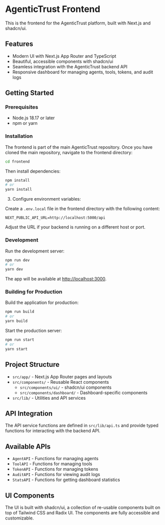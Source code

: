 # AgenticTrust Frontend

This is the frontend for the AgenticTrust platform, built with Next.js and shadcn/ui.

## Features

- Modern UI with Next.js App Router and TypeScript
- Beautiful, accessible components with shadcn/ui
- Seamless integration with the AgenticTrust backend API
- Responsive dashboard for managing agents, tools, tokens, and audit logs

## Getting Started

### Prerequisites

- Node.js 18.17 or later
- npm or yarn

### Installation

The frontend is part of the main AgenticTrust repository. Once you have cloned the main repository, navigate to the frontend directory:

```bash
cd frontend
```

Then install dependencies:

```bash
npm install
# or
yarn install
```

3. Configure environment variables:

Create a `.env.local` file in the frontend directory with the following content:

```
NEXT_PUBLIC_API_URL=http://localhost:5000/api
```

Adjust the URL if your backend is running on a different host or port.

### Development

Run the development server:

```bash
npm run dev
# or
yarn dev
```

The app will be available at [http://localhost:3000](http://localhost:3000).

### Building for Production

Build the application for production:

```bash
npm run build
# or
yarn build
```

Start the production server:

```bash
npm run start
# or
yarn start
```

## Project Structure

- `src/app/` - Next.js App Router pages and layouts
- `src/components/` - Reusable React components
  - `src/components/ui/` - shadcn/ui components
  - `src/components/dashboard/` - Dashboard-specific components
- `src/lib/` - Utilities and API services

## API Integration

The API service functions are defined in `src/lib/api.ts` and provide typed functions for interacting with the backend API.

## Available APIs

- `AgentAPI` - Functions for managing agents
- `ToolAPI` - Functions for managing tools
- `TokenAPI` - Functions for managing tokens
- `AuditAPI` - Functions for viewing audit logs
- `StatsAPI` - Functions for getting dashboard statistics

## UI Components

The UI is built with shadcn/ui, a collection of re-usable components built on top of Tailwind CSS and Radix UI. The components are fully accessible and customizable.
